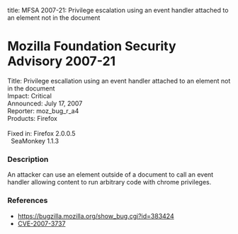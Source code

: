 title: MFSA 2007-21: Privilege escalation using an event handler attached to an element not in the document

<h1>Mozilla Foundation Security Advisory 2007-21</h1>

<p><span class="label">Title:</span>      Privilege escallation using an event handler attached to an element not in the document<br/>
<span class="label">Impact:</span>     Critical<br/>
<span class="label">Announced:</span>  July 17, 2007<br/>
<span class="label">Reporter:</span>   moz_bug_r_a4 <br/>
<span class="label">Products:</span>   Firefox<br/>
<br/>
<span class="label">Fixed in:</span>   Firefox 2.0.0.5<br/>
<span class="label">&#160;</span>      SeaMonkey 1.1.3</p>

<h3>Description</h3>

<p>An attacker can use an element outside of a document to call an event handler allowing content to run arbitrary code with chrome privileges.</p>

<h3>References</h3>

<ul>
<li><a href="https://bugzilla.mozilla.org/show_bug.cgi?id=383424">
https://bugzilla.mozilla.org/show_bug.cgi?id=383424</a></li>

<li><a class="ex-ref" href="http://nvd.nist.gov/nvd.cfm?cvename=CVE-2007-3737">CVE-2007-3737</a></li>
</ul>



